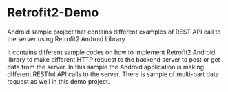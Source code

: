 # Retrofit2-Demo
Android sample project that contains different examples of REST API call to the server using Retrofit2 Android Library.

It contains different sample codes on how to implement Retrofit2 Android library to make different HTTP request to the backend server to post or get data from the server. In this sample the Android application is making different RESTful API calls to the server. There is sample of multi-part data request as well in this demo project.

